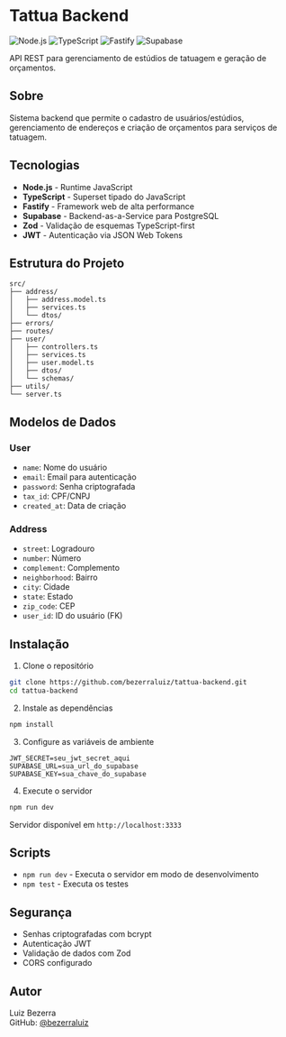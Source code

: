 # Tattua Backend

![Node.js](https://img.shields.io/badge/Node.js-339933?style=flat-square&logo=node.js&logoColor=white)
![TypeScript](https://img.shields.io/badge/TypeScript-3178C6?style=flat-square&logo=typescript&logoColor=white)
![Fastify](https://img.shields.io/badge/Fastify-000000?style=flat-square&logo=fastify&logoColor=white)
![Supabase](https://img.shields.io/badge/Supabase-3ECF8E?style=flat-square&logo=supabase&logoColor=white)

API REST para gerenciamento de estúdios de tatuagem e geração de orçamentos.

## Sobre

Sistema backend que permite o cadastro de usuários/estúdios, gerenciamento de endereços e criação de orçamentos para serviços de tatuagem.

## Tecnologias

- **Node.js** - Runtime JavaScript
- **TypeScript** - Superset tipado do JavaScript  
- **Fastify** - Framework web de alta performance
- **Supabase** - Backend-as-a-Service para PostgreSQL
- **Zod** - Validação de esquemas TypeScript-first
- **JWT** - Autenticação via JSON Web Tokens

## Estrutura do Projeto

```
src/
├── address/
│   ├── address.model.ts
│   ├── services.ts
│   └── dtos/
├── errors/
├── routes/
├── user/
│   ├── controllers.ts
│   ├── services.ts
│   ├── user.model.ts
│   ├── dtos/
│   └── schemas/
├── utils/
└── server.ts
```

## Modelos de Dados

### User
- `name`: Nome do usuário
- `email`: Email para autenticação
- `password`: Senha criptografada
- `tax_id`: CPF/CNPJ
- `created_at`: Data de criação

### Address  
- `street`: Logradouro
- `number`: Número
- `complement`: Complemento
- `neighborhood`: Bairro
- `city`: Cidade
- `state`: Estado
- `zip_code`: CEP
- `user_id`: ID do usuário (FK)

## Instalação

1. Clone o repositório

```bash
git clone https://github.com/bezerraluiz/tattua-backend.git
cd tattua-backend
```

2. Instale as dependências

```bash
npm install
```

3. Configure as variáveis de ambiente

```env
JWT_SECRET=seu_jwt_secret_aqui
SUPABASE_URL=sua_url_do_supabase
SUPABASE_KEY=sua_chave_do_supabase
```

4. Execute o servidor

```bash
npm run dev
```

Servidor disponível em `http://localhost:3333`

## Scripts

- `npm run dev` - Executa o servidor em modo de desenvolvimento
- `npm test` - Executa os testes

## Segurança

- Senhas criptografadas com bcrypt
- Autenticação JWT
- Validação de dados com Zod
- CORS configurado

## Autor

Luiz Bezerra  
GitHub: [@bezerraluiz](https://github.com/bezerraluiz)
